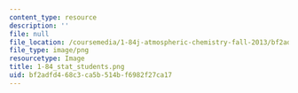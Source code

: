 ```yaml
---
content_type: resource
description: ''
file: null
file_location: /coursemedia/1-84j-atmospheric-chemistry-fall-2013/bf2adfd468c3ca5b514bf6982f27ca17_1-84_stat_students.png
file_type: image/png
resourcetype: Image
title: 1-84_stat_students.png
uid: bf2adfd4-68c3-ca5b-514b-f6982f27ca17
---
```

